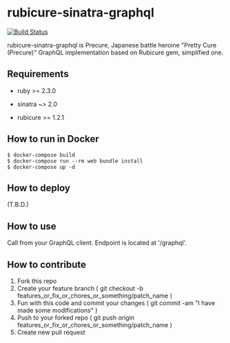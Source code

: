 # rubicure-sinatra-graphql

[![Build Status](https://api.cirrus-ci.com/github/seaki/rubicure-sinatra-graphql.svg)](https://cirrus-ci.com/github/seaki/rubicure-sinatra-graphql)

rubicure-sinatra-graphql is Precure, Japanese battle heroine "Pretty Cure (Precure)" GraphQL implementation based on Rubicure gem, simplified one.

## Requirements

* ruby >= 2.3.0

* sinatra ~> 2.0

* rubicure >= 1.2.1

## How to run in Docker

```
$ docker-compose build
$ docker-compose run --rm web bundle install
$ docker-compose up -d
```

## How to deploy

(T.B.D.)

## How to use

Call from your GraphQL client. Endpoint is located at '/graphql'.

## How to contribute

1. Fork this repo
2. Create your feature branch ( git checkout -b features_or_fix_or_chores_or_something/patch_name )
3. Fun with this code and commit your changes ( git commit -am "I have made some modifications" )
4. Push to your forked repo ( git push origin features_or_fix_or_chores_or_something/patch_name )
5. Create new pull request
